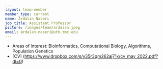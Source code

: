 ```yaml
---
layout: team-member
member_type: current
name: Ardalan Naseri 
job_title: Assistant Professor
picture: /images/team/ardalan.jpeg
email: ardalan.naseri@uth.tmc.edu
---
```


- Areas of Interest: Bioinformatics, Computational Biology, Algorithms, Population Genetics
- [CV] (https://www.dropbox.com/s/y35r3qm262aj71x/cv_may_2022.pdf?dl=0)
